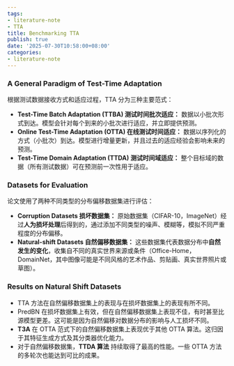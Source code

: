 ```yaml
---
tags:
- literature-note
- TTA
title: Benchmarking TTA
publish: true
date: '2025-07-30T10:58:00+08:00'
categories:
- literature-note
---
```

### A General Paradigm of Test-Time Adaptation

根据测试数据接收方式和适应过程，TTA 分为三种主要范式：

- **Test-Time Batch Adaptation (TTBA) 测试时间批次适应：** 数据以小批次形式到达。模型会针对每个到来的小批次进行适应，并立即提供预测。
- **Online Test-Time Adaptation (OTTA) 在线测试时间适应：** 数据以序列化的方式（小批次）到达。模型进行增量更新，并且过去的适应经验会影响未来的预测。
- **Test-Time Domain Adaptation (TTDA) 测试时间域适应：** 整个目标域的数据（所有测试数据）可在预测前一次性用于适应。

### Datasets for Evaluation

论文使用了两种不同类型的分布偏移数据集进行评估：

- **Corruption Datasets 损坏数据集：** 原始数据集（CIFAR-10，ImageNet）经过**人为损坏处理**后得到的，通过添加不同类型的噪声、模糊等，模拟不同严重程度的分布偏移。
- **Natural-shift Datasets 自然偏移数据集：** 这些数据集代表数据分布中**自然发生的变化**，收集自不同的真实世界来源或条件（Office-Home，DomainNet，其中图像可能是不同风格的艺术作品、剪贴画、真实世界照片或草图）。

### Results on Natural Shift Datasets

- TTA 方法在自然偏移数据集上的表现与在损坏数据集上的表现有所不同。
- PredBN 在损坏数据集上有效，但在自然偏移数据集上表现不佳，有时甚至比源模型更差。这可能是因为自然偏移对数据分布的影响与人工损坏不同。
- **T3A** 在 OTTA 范式下的自然偏移数据集上表现优于其他 OTTA 算法。这归因于其特征生成方式及其分类器优化能力。
- 对于自然偏移数据集，**TTDA 算法** 持续取得了最高的性能。一些 OTTA 方法的多轮次也能达到可比的成果。


